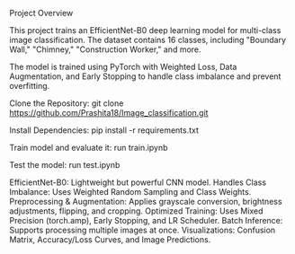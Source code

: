 Project Overview

This project trains an EfficientNet-B0 deep learning model for multi-class image classification. The dataset contains 16 classes, including "Boundary Wall," "Chimney," "Construction Worker," and more.

The model is trained using PyTorch with Weighted Loss, Data Augmentation, and Early Stopping to handle class imbalance and prevent overfitting.

Clone the Repository:
git clone https://github.com/Prashita18/Image_classification.git

Install Dependencies:
pip install -r requirements.txt

Train model and evaluate it:
run train.ipynb

Test the model:
run test.ipynb

EfficientNet-B0: Lightweight but powerful CNN model.
Handles Class Imbalance: Uses Weighted Random Sampling and Class Weights.
Preprocessing & Augmentation: Applies grayscale conversion, brightness adjustments, flipping, and cropping.
Optimized Training: Uses Mixed Precision (torch.amp), Early Stopping, and LR Scheduler.
Batch Inference: Supports processing multiple images at once.
Visualizations: Confusion Matrix, Accuracy/Loss Curves, and Image Predictions.
